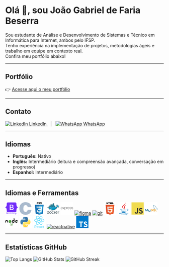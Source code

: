 # Olá 👋, sou João Gabriel de Faria Beserra

Sou estudante de Análise e Desenvolvimento de Sistemas e Técnico em Informática para Internet, ambos pelo IFSP.  
Tenho experiência na implementação de projetos, metodologias ágeis e trabalho em equipe em contexto real.  
Confira meu portfólio abaixo!

---

## Portfólio

👉 [Acesse aqui o meu portfólio](COLE_SEU_LINK_AQUI)

---

## Contato

<p>
  <a href="https://www.linkedin.com/in/jo%c3%a3o-gabriel-de-faria-beserra-b352a3305/" target="_blank" rel="noopener noreferrer">
    <img src="https://raw.githubusercontent.com/rahuldkjain/github-profile-readme-generator/master/src/images/icons/Social/linked-in-alt.svg" alt="LinkedIn" height="28" width="28" />
    LinkedIn
  </a>
  &nbsp; | &nbsp;
  <a href="https://wa.me/5512997215547" target="_blank" rel="noopener noreferrer">
    <img src="https://raw.githubusercontent.com/simple-icons/simple-icons/develop/icons/whatsapp.svg" alt="WhatsApp" height="28" width="28" />
    WhatsApp
  </a>
</p>

---

## Idiomas

- **Português:** Nativo  
- **Inglês:** Intermediário (leitura e compreensão avançada, conversação em progresso)  
- **Espanhol:** Intermediário

---

## Idiomas e Ferramentas

<a href="https://getbootstrap.com" target="_blank"><img src="https://raw.githubusercontent.com/devicons/devicon/master/icons/bootstrap/bootstrap-plain-wordmark.svg" alt="bootstrap" width="40" height="40"/></a>
<a href="https://www.cprogramming.com/" target="_blank"><img src="https://raw.githubusercontent.com/devicons/devicon/master/icons/c/c-original.svg" alt="c" width="40" height="40"/></a>
<a href="https://www.w3schools.com/css/" target="_blank"><img src="https://raw.githubusercontent.com/devicons/devicon/master/icons/css3/css3-original-wordmark.svg" alt="css3" width="40" height="40"/></a>
<a href="https://www.docker.com/" target="_blank"><img src="https://raw.githubusercontent.com/devicons/devicon/master/icons/docker/docker-original-wordmark.svg" alt="docker" width="40" height="40"/></a>
<a href="https://expressjs.com" target="_blank"><img src="https://raw.githubusercontent.com/devicons/devicon/master/icons/express/express-original-wordmark.svg" alt="express" width="40" height="40"/></a>
<a href="https://www.figma.com/" target="_blank"><img src="https://www.vectorlogo.zone/logos/figma/figma-icon.svg" alt="figma" width="40" height="40"/></a>
<a href="https://git-scm.com/" target="_blank"><img src="https://www.vectorlogo.zone/logos/git-scm/git-scm-icon.svg" alt="git" width="40" height="40"/></a>
<a href="https://www.w3.org/html/" target="_blank"><img src="https://raw.githubusercontent.com/devicons/devicon/master/icons/html5/html5-original-wordmark.svg" alt="html5" width="40" height="40"/></a>
<a href="https://www.java.com" target="_blank"><img src="https://raw.githubusercontent.com/devicons/devicon/master/icons/java/java-original.svg" alt="java" width="40" height="40"/></a>
<a href="https://developer.mozilla.org/en-US/docs/Web/JavaScript" target="_blank"><img src="https://raw.githubusercontent.com/devicons/devicon/master/icons/javascript/javascript-original.svg" alt="javascript" width="40" height="40"/></a>
<a href="https://www.mysql.com/" target="_blank"><img src="https://raw.githubusercontent.com/devicons/devicon/master/icons/mysql/mysql-original-wordmark.svg" alt="mysql" width="40" height="40"/></a>
<a href="https://nodejs.org" target="_blank"><img src="https://raw.githubusercontent.com/devicons/devicon/master/icons/nodejs/nodejs-original-wordmark.svg" alt="nodejs" width="40" height="40"/></a>
<a href="https://www.python.org" target="_blank"><img src="https://raw.githubusercontent.com/devicons/devicon/master/icons/python/python-original.svg" alt="python" width="40" height="40"/></a>
<a href="https://reactjs.org/" target="_blank"><img src="https://raw.githubusercontent.com/devicons/devicon/master/icons/react/react-original-wordmark.svg" alt="react" width="40" height="40"/></a>
<a href="https://reactnative.dev/" target="_blank"><img src="https://reactnative.dev/img/header_logo.svg" alt="reactnative" width="40" height="40"/></a>
<a href="https://www.typescriptlang.org/" target="_blank"><img src="https://raw.githubusercontent.com/devicons/devicon/master/icons/typescript/typescript-original.svg" alt="typescript" width="40" height="40"/></a>

---

## Estatísticas GitHub

![Top Langs](https://github-readme-stats.vercel.app/api/top-langs?username=jgabrielfbeserra&show_icons=true&locale=en&layout=compact)
![GitHub Stats](https://github-readme-stats.vercel.app/api?username=jgabrielfbeserra&show_icons=true&locale=en)
![GitHub Streak](https://github-readme-streak-stats.herokuapp.com/?user=jgabrielfbeserra&)

